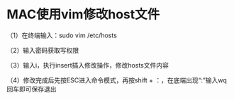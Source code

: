 # MAC使用vim修改host文件


（1）在终端输入：sudo vim /etc/hosts

（2）输入密码获取写权限

（3）输入i，执行insert插入修改操作，修改hosts文件内容

（4）修改完成后先按ESC进入命令模式，再按shift + ：，在底端出现“:”输入wq 回车即可保存退出